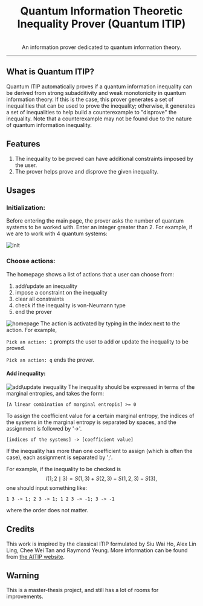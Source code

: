 <div align="center"> 
    <center><h1>Quantum Information Theoretic Inequality Prover (Quantum ITIP)</h1></center> 
    </div>
     <br/> 
<div align="center">
An information prover dedicated to quantum information theory.
</div>

---

## What is Quantum ITIP?
Quantum ITIP automatically proves if a quantum information inequality can be derived from strong subadditivity and weak monotonicity in quantum information theory. If this is the case, this prover generates a set of inequalities that can be used to prove the inequality; otherwise, it generates a set of inequalities to help build a counterexample to "disprove" the inequality. Note that a counterexample may not be found due to the nature of quantum information inequality.

## Features
1. The inequality to be proved can have additional constraints imposed by the user.
2. The prover helps prove and disprove the given inequality.

## Usages
### Initialization:
Before entering the main page, the prover asks the number of quantum systems to be worked with. Enter an integer greater than 2. For example, if we are to work with 4 quantum systems:

![init](https://imgur.com/l0K037b.png)

### Choose actions:
The homepage shows a list of actions that a user can choose from:

1. add/update an inequality
2. impose a constraint on the inequality
3. clear all constraints
4. check if the inequality is von-Neumann type
5. end the prover

![homepage](https://imgur.com/oQDe4Ju.png)
The action is activated by typing in the index next to the action. For example, 

`Pick an action: 1` prompts the user to add or update the inequality to be proved.

`Pick an action: q` ends the prover.

#### Add inequality:
![add\update inequality](https://imgur.com/yknrKkm.png)
The inequality should be expressed in terms of the marginal entropies, and takes the form:

`[A linear combination of marginal entropis] >= 0`

 To assign the coefficient value for a certain marginal entropy, the indices of the systems in the marginal entropy is separated by spaces, and the assignment is followed by '->'.

`[indices of the systems] -> [coefficient value]`

If the inequality has more than one coefficient to assign (which is often the case), each assignment is separated by ';'.

For example, if the inequality to be checked is 
$$
I(1;2\mid 3) = S(1, 3) + S(2, 3) - S(1,2,3) - S(3),
$$
one should input something like:

`1 3 -> 1; 2 3 -> 1; 1 2 3 -> -1; 3 -> -1`

where the order does not matter.

## Credits
This work is inspired by the classical ITIP formulated by Siu Wai Ho, Alex Lin Ling, Chee Wei Tan and Raymond Yeung. More information can be found from [the AITIP website](https://aitip.org).

## Warning
This is a master-thesis project, and still has a lot of rooms for improvements.